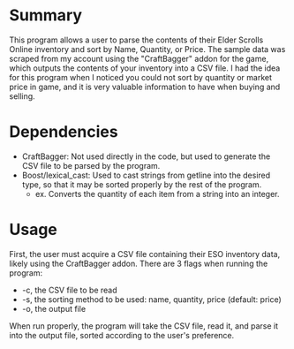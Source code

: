 # Summary
This program allows a user to parse the contents of their Elder Scrolls Online inventory and sort by Name, Quantity, or Price.
The sample data was scraped from my account using the "CraftBagger" addon for the game, which outputs the contents of your inventory into a CSV file.
I had the idea for this program when I noticed you could not sort by quantity or market price in game, and it is very valuable information to have when buying and selling.

# Dependencies
- CraftBagger: Not used directly in the code, but used to generate the CSV file to be parsed by the program.
- Boost/lexical_cast: Used to cast strings from getline into the desired type, so that it may be sorted properly by the rest of the program.
  - ex. Converts the quantity of each item from a string into an integer.

# Usage
First, the user must acquire a CSV file containing their ESO inventory data, likely using the CraftBagger addon. 
There are 3 flags when running the program:
- \-c, the CSV file to be read
- \-s, the sorting method to be used: name, quantity, price (default: price)
- \-o, the output file

When run properly, the program will take the CSV file, read it, and parse it into the output file, sorted according to the user's preference.
